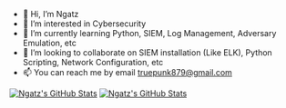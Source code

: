 - 👋 Hi, I’m Ngatz
- 👀 I’m interested in Cybersecurity
- 🌱 I’m currently learning Python, SIEM, Log Management, Adversary Emulation, etc
- 💞️ I’m looking to collaborate on SIEM installation (Like ELK), Python Scripting, Network Configuration, etc
- 📫 You can reach me by email truepunk879@gmail.com


[![Ngatz's GitHub Stats](https://github-readme-stats.vercel.app/api?username=Ngatz&show_icons=true&theme=dark#gh-dark-mode-only)](https://github.com/anuraghazra/github-readme-stats#gh-dark-mode-only)
[![Ngatz's GitHub Stats](https://github-readme-stats.vercel.app/api?username=Ngatz&show_icons=true&theme=default#gh-light-mode-only)](https://github.com/anuraghazra/github-readme-stats#gh-light-mode-only)


<!---
kecapsedap12/kecapsedap12 is a ✨ special ✨ repository because its `README.md` (this file) appears on your GitHub profile.
You can click the Preview link to take a look at your changes.
--->
